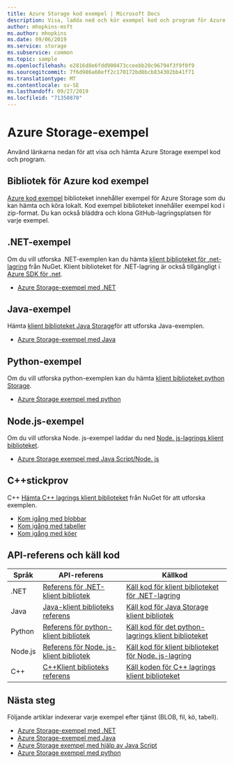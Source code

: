 ```yaml
---
title: Azure Storage kod exempel | Microsoft Docs
description: Visa, ladda ned och kör exempel kod och program för Azure Storage. Upptäck exempel på att komma igång med blobbar, köer, tabeller och filer med .NET, Java, python, Node. js och C++ lagrings klient bibliotek.
author: mhopkins-msft
ms.author: mhopkins
ms.date: 09/06/2019
ms.service: storage
ms.subservice: common
ms.topic: sample
ms.openlocfilehash: e2816d8e6fdd900473cceebb20c96794f3f9f0f9
ms.sourcegitcommit: 7f6d986a60eff2c170172bd8bcb834302bb41f71
ms.translationtype: MT
ms.contentlocale: sv-SE
ms.lasthandoff: 09/27/2019
ms.locfileid: "71350870"
---
```

# <a name="azure-storage-samples"></a>Azure Storage-exempel

Använd länkarna nedan för att visa och hämta Azure Storage exempel kod och program.

## <a name="azure-code-samples-library"></a>Bibliotek för Azure kod exempel
[Azure kod exempel](https://azure.microsoft.com/documentation/samples/?service=storage) biblioteket innehåller exempel för Azure Storage som du kan hämta och köra lokalt. Kod exempel biblioteket innehåller exempel kod i zip-format. Du kan också bläddra och klona GitHub-lagringsplatsen för varje exempel.

## <a name="net-samples"></a>.NET-exempel
Om du vill utforska .NET-exemplen kan du hämta [klient biblioteket för .net-lagring](https://www.nuget.org/packages/WindowsAzure.Storage/) från NuGet. Klient biblioteket för .NET-lagring är också tillgängligt i [Azure SDK för .net](https://azure.microsoft.com/downloads/).

* [Azure Storage-exempel med .NET](storage-samples-dotnet.md)

## <a name="java-samples"></a>Java-exempel
Hämta [klient biblioteket Java Storage](https://github.com/azure/azure-storage-java)för att utforska Java-exemplen.

* [Azure Storage-exempel med Java](storage-samples-java.md)

## <a name="python-samples"></a>Python-exempel
Om du vill utforska python-exemplen kan du hämta [klient biblioteket python Storage](https://github.com/azure/azure-storage-python).

* [Azure Storage exempel med python](storage-samples-python.md)


## <a name="nodejs-samples"></a>Node.js-exempel
Om du vill utforska Node. js-exempel laddar du ned [Node. js-lagrings klient biblioteket](https://github.com/Azure/azure-storage-node).

* [Azure Storage exempel med Java Script/Node. js](storage-samples-javascript.md)

## <a name="c-samples"></a>C++stickprov
C++ [Hämta C++ lagrings klient biblioteket](https://www.nuget.org/packages/wastorage/) från NuGet för att utforska exemplen.

* [Kom igång med blobbar](https://github.com/Azure/azure-storage-cpp/tree/master/Microsoft.WindowsAzure.Storage/samples/BlobsGettingStarted)
* [Kom igång med tabeller](https://github.com/Azure/azure-storage-cpp/tree/master/Microsoft.WindowsAzure.Storage/samples/TablesGettingStarted)
* [Kom igång med köer](https://github.com/Azure/azure-storage-cpp/tree/master/Microsoft.WindowsAzure.Storage/samples/QueuesGettingStarted)

## <a name="api-reference-and-source-code"></a>API-referens och käll kod

| Språk | API-referens | Källkod |
|----------|---------------|-------------|
| .NET | [Referens för .NET-klient bibliotek](https://docs.microsoft.com/dotnet/api/overview/azure/storage) | [Käll kod för klient biblioteket för .NET-lagring](https://github.com/Azure/azure-storage-net) |
| Java | [Java-klient biblioteks referens](https://docs.microsoft.com/java/api/overview/azure/storage) | [Käll kod för Java Storage klient bibliotek](https://github.com/azure/azure-storage-java) |
| Python | [Referens för python-klient bibliotek](https://azure-storage.readthedocs.io/) | [Käll kod för det python-lagrings klient biblioteket](https://github.com/Azure/azure-storage-p[ython]) |
| Node.js | [Referens för Node. js-klient bibliotek](https://azure.github.io/azure-storage-node) | [Käll kod för klient biblioteket för Node. js-lagring](https://github.com/Azure/azure-storage-node) |
| C++ | [C++Klient biblioteks referens](https://azure.github.io/azure-storage-cpp/) | [Käll koden för C++ lagrings klient biblioteket](https://github.com/Azure/azure-storage-cpp)|

## <a name="next-steps"></a>Nästa steg

Följande artiklar indexerar varje exempel efter tjänst (BLOB, fil, kö, tabell).

* [Azure Storage-exempel med .NET](storage-samples-dotnet.md)
* [Azure Storage-exempel med Java](storage-samples-java.md)
* [Azure Storage exempel med hjälp av Java Script](storage-samples-javascript.md)
* [Azure Storage exempel med python](storage-samples-python.md)

